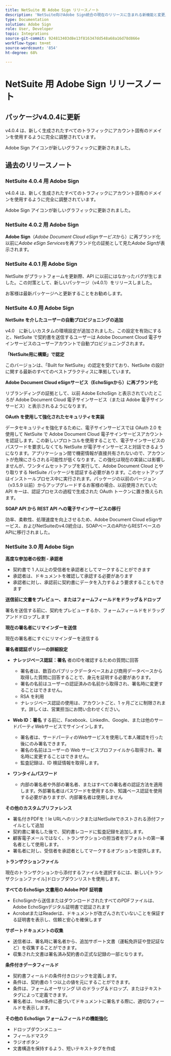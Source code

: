 ```yaml
---
title: NetSuite 用 Adobe Sign リリースノート
description: 'NetSuite向けAdobe Sign統合の現在のリリースに含まれる新機能と変更点について説明します。  '
type: Documentation
solution: Adobe Sign
role: User, Developer
topic: Integrations
source-git-commit: 924813403d8e13f816347dd548a68a16d78d866e
workflow-type: tm+mt
source-wordcount: '854'
ht-degree: 68%

---
```



# NetSuite 用 Adobe Sign リリースノート

## パッケージv4.0.4に更新

v4.0.4 は、新しく生成されたすべてのトラフィックにアカウント固有のドメインを使用するように完全に調整されています。

Adobe Sign アイコンが新しいグラフィックに更新されました。

## 過去のリリースノート

### NetSuite 4.0.4 用 Adobe Sign

v4.0.4 は、新しく生成されたすべてのトラフィックにアカウント固有のドメインを使用するように完全に調整されています。

Adobe Sign アイコンが新しいグラフィックに更新されました。

### NetSuite 4.0.2 用 Adobe Sign

**Adobe Sign**（*Adobe Document Cloud eSignサービス*&#x200B;から）に再ブランド化\
以前に&#x200B;*Adobe eSign Services*&#x200B;を再ブランド化の証拠として見た&#x200B;*Adobe Sign*&#x200B;が表示されます。

### NetSuite 4.0.1 用 Adobe Sign

NetSuite がプラットフォームを更新際、API に以前にはなかったバグが生じました。この対策として、新しいパッケージ（v4.0.1）をリリースしました。

お客様は最新パッケージへと更新することをお勧めします。

### NetSuite 4.0 用 Adobe Sign

**NetSuite を介したユーザーの自動プロビジョニングの追加**

v4.0　に新しいカスタムの環境設定が追加されました。この設定を有効にすると、NetSuite で契約書を送信するユーザーは Adobe Document Cloud 電子サインサービスのユーザーアカウントで自動プロビジョニングされます。

**「NetSuite用に構築」で認定**

このバージョンは、「Built for NetSuite」の認定を受けており、NetSuite の設計に関する最新のすべてのベストプラクティスに準拠しています。

**Adobe Document Cloud eSignサービス（EchoSignから）に再ブランド化**

リブランディングの証拠として、以前 Adobe EchoSign と表示されていたところが Adobe Document Cloud 電子サインサービス（または Adobe 電子サインサービス）と表示されるようになります。

**OAuth を使用して強化されたセキュリティを実装**

データセキュリティを強化するために、電子サインサービスでは OAuth 2.0 を使用して NetSuite で Adobe Document Cloud 電子サインサービスアカウントを認証します。この新しいプロトコルを使用することで、電子サインサービスのパスワードを要求しなくても NetSuite が電子サインサービスと対話できるようになります。アプリケーション間で機密情報が直接共有されないので、アカウントが危険にさらされる可能性が低くなります。この強化は現在の実装には影響しませんが、ワンタイムセットアップを実行して、Adobe Document Cloud とやり取りする NetSuite パッケージを認証する必要があります。このセットアップはインストールプロセス中に実行されます。パッケージの以前のバージョン（v3.5.9 以前）からアップグレードするお客様の場合、以前使用されていた API キーは、認証プロセスの過程で生成された OAuth トークンに置き換えられます。

**SOAP API から REST API への電子サインサービスの移行**

効率、柔軟性、処理速度を向上させるため、Adobe Document Cloud eSignサービス、およびNetSuiteのv4.0統合は、SOAPベースのAPIからRESTベースのAPIに移行されました。

### NetSuite 3.0 用 Adobe Sign

**高度な参加者の役割 - 承認者**

* 契約書で 1 人以上の受信者を承認者としてマークすることができます
* 承認者は、ドキュメントを確認して承認する必要があります
* 承認者に対し、承認前に契約書にデータを入力するよう要求することもできます

**送信前に文書をプレビュー、またはフォームフィールドをドラッグ＆ドロップ**

署名を送信する前に、契約をプレビューするか、フォームフィールドをドラッグアンドドロップします

**現在の署名者にリマインダーを送信**

現在の署名者にすぐにリマインダーを送信する

**署名者認証ポリシーの詳細設定**

* **ナレッジベース認証：署名** 者のIDを確認するための質問に回答
   * 署名者は、数百のパブリックデータベースおよび商用データベースから取得した質問に回答することで、身元を証明する必要があります。
   * 署名の名前はユーザーの認証済みの名前から取得され、署名時に変更することはできません。
   * RSA を利用
   * ナレッジベース認証の使用は、アカウントごと、1 ヶ月ごとに制限されます。詳しくは、営業担当にお問い合わせください。

* **Web ID：署名** する前に、Facebook、LinkedIn、Google、または他のサードパーティWebサービスでサインインします。

   * 署名者は、サードパーティのWebサービスを使用して本人確認を行った後にのみ署名できます。
   * 署名の名前はユーザーの Web サービスプロファイルから取得され、署名時に変更することはできません。
   * 監査記録は、ID 検証情報を取得します。

* **ワンタイムパスワード**
   * 内部の署名者や外部の署名者、またはすべての署名者の認証方法を適用します。外部署名者はパスワードを使用するか、知識ベース認証を使用する必要がありますが、内部署名者は使用しません

**その他のカスタムプリファレンス**

* 署名付きPDFを！le URLへのリンクまたはNetSuiteでホストされる添付ファイルとして追加
* 契約書に署名した後で、契約書レコードに監査記録を追加します。
* 顧客電子メールではなく、トランザクションの担当者をデフォルトの第一署名者として使用します。
* 署名者に対し、受信者を承認者としてマークするオプションを提供します。

**トランザクションファイル**

現在のトランザクションから添付するファイルを選択するには、新しい[トランザクションファイル]ドロップダウンリストを使用します。

**すべての EchoSign 文書用の Adobe PDF 証明書**

* EchoSignから送信またはダウンロードされたすべてのPDFファイルは、Adobe EchoSignデジタル証明書で認証されます
* AcrobatまたはReaderは、ドキュメントが改ざんされていないことを保証する証明書を表示し、信頼と安心を確保します

**サポートドキュメントの収集**

* 送信者は、署名時に署名者から、追加サポート文書（運転免許証や登記証など）を収集することができます。
* 収集された文書は署名済み契約書の正式な記録の一部となります。

**条件付きデータフィールド**

* 契約書フィールドの条件付きロジックを定義します。
* 条件は、契約書の 1 つ以上の値を元にすることができます。
* 条件は、フォームオーサリング UI のドラッグ＆ドロップ、またはテキストタグによって定義できます。
* 署名者は、!ned条件に基づいてドキュメントに署名する際に、適切なフィールドを表示します。

**その他の EchoSign フォームフィールドの機能強化**

* ドロップダウンメニュー
* フィールドマスク
* ラジオボタン
* 文書構造を保持するよう、短いテキストタグを作成
